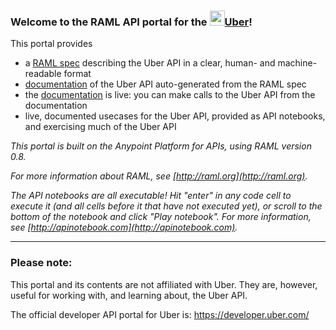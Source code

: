 ### Welcome to the RAML API portal for the <a href="https://www.uber.com/" target="_blank"><img src="data:image/png;base64," width="24px">Uber</a>! 

This portal provides 
- a [RAML spec](#REF_TAG_ROOT_RAML) describing the Uber API in a clear, human- and machine-readable format
- [documentation](#REF_TAG_API_REFERENCE) of the Uber API auto-generated from the RAML spec
- the [documentation](#REF_TAG_API_REFERENCE) is live: you can make calls to the Uber API from the documentation
- live, documented usecases for the Uber API, provided as API notebooks, and exercising much of the Uber API

_This portal is built on the Anypoint Platform for APIs, using RAML version 0.8._

_For more information about RAML, see [http://raml.org](http://raml.org)._

_The API notebooks are all executable! Hit "enter" in any code cell to execute it (and all cells before it that have not executed yet), or scroll to the bottom of the notebook and click "Play notebook". For more information, see [http://apinotebook.com](http://apinotebook.com)._

---
### Please note:

This portal and its contents are not affiliated with Uber. They are, however, useful for working with, and learning about, the Uber API.

The official developer API portal for Uber is:  <a href="https://developer.uber.com/" target="_blank">https://developer.uber.com/</a>